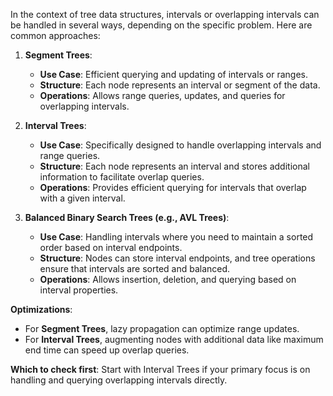 In the context of tree data structures, intervals or overlapping intervals can be handled in several ways, depending on the specific problem. Here are common approaches:

1. **Segment Trees**:
    - **Use Case**: Efficient querying and updating of intervals or ranges.
    - **Structure**: Each node represents an interval or segment of the data.
    - **Operations**: Allows range queries, updates, and queries for overlapping intervals.

2. **Interval Trees**:
    - **Use Case**: Specifically designed to handle overlapping intervals and range queries.
    - **Structure**: Each node represents an interval and stores additional information to facilitate overlap queries.
    - **Operations**: Provides efficient querying for intervals that overlap with a given interval.

3. **Balanced Binary Search Trees (e.g., AVL Trees)**:
    - **Use Case**: Handling intervals where you need to maintain a sorted order based on interval endpoints.
    - **Structure**: Nodes can store interval endpoints, and tree operations ensure that intervals are sorted and balanced.
    - **Operations**: Allows insertion, deletion, and querying based on interval properties.

**Optimizations**:
- For **Segment Trees**, lazy propagation can optimize range updates.
- For **Interval Trees**, augmenting nodes with additional data like maximum end time can speed up overlap queries.

**Which to check first**: Start with Interval Trees if your primary focus is on handling and querying overlapping intervals directly.